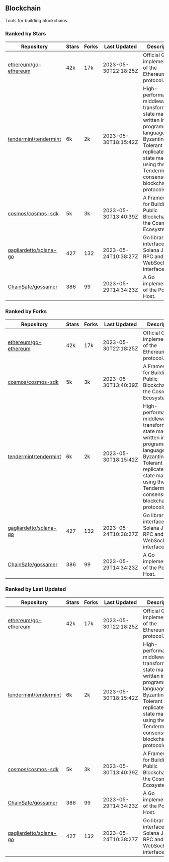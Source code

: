 ## Blockchain

Tools for building blockchains.

### Ranked by Stars

| Repository | Stars | Forks | Last Updated | Description | 
|------------|-------|-------|--------------|-------------|
| [ethereum/go-ethereum](https://github.com/ethereum/go-ethereum) | 42k | 17k | 2023-05-30T22:18:25Z |  Official Go implementation of the Ethereum protocol. |
| [tendermint/tendermint](https://github.com/tendermint/tendermint) | 6k | 2k | 2023-05-30T18:15:42Z |  High-performance middleware for transforming a state machine written in any programming language into a Byzantine Fault Tolerant replicated state machine using the Tendermint consensus and blockchain protocols. |
| [cosmos/cosmos-sdk](https://github.com/cosmos/cosmos-sdk) | 5k | 3k | 2023-05-30T13:40:39Z |  A Framework for Building Public Blockchains in the Cosmos Ecosystem. |
| [gagliardetto/solana-go](https://github.com/gagliardetto/solana-go) | 427 | 132 | 2023-05-24T10:38:27Z |  Go library to interface with Solana JSON RPC and WebSocket interfaces. |
| [ChainSafe/gossamer](https://github.com/ChainSafe/gossamer) | 386 | 99 | 2023-05-29T14:34:23Z |  A Go implementation of the Polkadot Host. |

### Ranked by Forks

| Repository | Stars | Forks | Last Updated | Description | 
|------------|-------|-------|--------------|-------------|
| [ethereum/go-ethereum](https://github.com/ethereum/go-ethereum) | 42k | 17k | 2023-05-30T22:18:25Z |  Official Go implementation of the Ethereum protocol. |
| [cosmos/cosmos-sdk](https://github.com/cosmos/cosmos-sdk) | 5k | 3k | 2023-05-30T13:40:39Z |  A Framework for Building Public Blockchains in the Cosmos Ecosystem. |
| [tendermint/tendermint](https://github.com/tendermint/tendermint) | 6k | 2k | 2023-05-30T18:15:42Z |  High-performance middleware for transforming a state machine written in any programming language into a Byzantine Fault Tolerant replicated state machine using the Tendermint consensus and blockchain protocols. |
| [gagliardetto/solana-go](https://github.com/gagliardetto/solana-go) | 427 | 132 | 2023-05-24T10:38:27Z |  Go library to interface with Solana JSON RPC and WebSocket interfaces. |
| [ChainSafe/gossamer](https://github.com/ChainSafe/gossamer) | 386 | 99 | 2023-05-29T14:34:23Z |  A Go implementation of the Polkadot Host. |

### Ranked by Last Updated

| Repository | Stars | Forks | Last Updated | Description | 
|------------|-------|-------|--------------|-------------|
| [ethereum/go-ethereum](https://github.com/ethereum/go-ethereum) | 42k | 17k | 2023-05-30T22:18:25Z |  Official Go implementation of the Ethereum protocol. |
| [tendermint/tendermint](https://github.com/tendermint/tendermint) | 6k | 2k | 2023-05-30T18:15:42Z |  High-performance middleware for transforming a state machine written in any programming language into a Byzantine Fault Tolerant replicated state machine using the Tendermint consensus and blockchain protocols. |
| [cosmos/cosmos-sdk](https://github.com/cosmos/cosmos-sdk) | 5k | 3k | 2023-05-30T13:40:39Z |  A Framework for Building Public Blockchains in the Cosmos Ecosystem. |
| [ChainSafe/gossamer](https://github.com/ChainSafe/gossamer) | 386 | 99 | 2023-05-29T14:34:23Z |  A Go implementation of the Polkadot Host. |
| [gagliardetto/solana-go](https://github.com/gagliardetto/solana-go) | 427 | 132 | 2023-05-24T10:38:27Z |  Go library to interface with Solana JSON RPC and WebSocket interfaces. |


